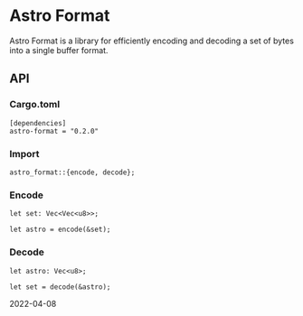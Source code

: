 # Astro Format

Astro Format is a library for efficiently encoding and decoding a set of bytes into a single buffer format.

## API

### Cargo.toml

```
[dependencies]
astro-format = "0.2.0"
```

### Import

```
astro_format::{encode, decode};
```

### Encode

```
let set: Vec<Vec<u8>>;

let astro = encode(&set);
```

### Decode

```
let astro: Vec<u8>;

let set = decode(&astro);
```

2022-04-08
